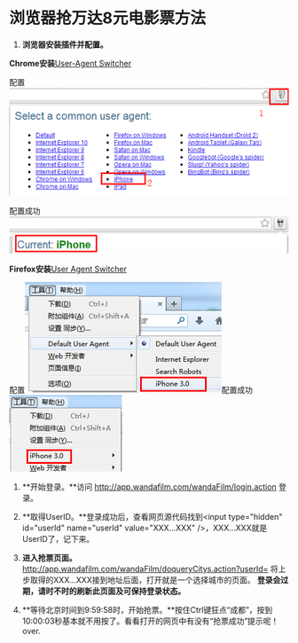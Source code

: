# 浏览器抢万达8元电影票方法

1. **浏览器安装插件并配置。**

**Chrome安装**[User-Agent Switcher](https://chrome.google.com/webstore/detail/user-agent-switcher/lkmofgnohbedopheiphabfhfjgkhfcgf?hl=zh-CN)

配置![screenshots](https://github.com/klaus01/Wanda8/raw/master/res/c1.png)

配置成功![screenshots](https://github.com/klaus01/Wanda8/raw/master/res/c2.png)

**Firefox安装**[User Agent Switcher](https://addons.mozilla.org/zh-CN/firefox/addon/user-agent-switcher/)

配置![screenshots](https://github.com/klaus01/Wanda8/raw/master/res/f1.png)配置成功![screenshots](https://github.com/klaus01/Wanda8/raw/master/res/f2.png)

1. **开始登录。**访问 http://app.wandafilm.com/wandaFilm/login.action 登录。

1. **取得UserID。**登录成功后，查看网页源代码找到\<input type="hidden" id="userId" name="userId" value="XXX...XXX" /\>，XXX...XXX就是UserID了，记下来。

1. **进入抢票页面。** http://app.wandafilm.com/wandaFilm/doqueryCitys.action?userId= 将上步取得的XXX...XXX接到地址后面，打开就是一个选择城市的页面。
**登录会过期，请时不时的刷新此页面及可保持登录状态。**

1. **等待北京时间到9:59:58时，开始抢票。**按住Ctrl键狂点“成都”，按到10:00:03秒基本就不用按了。看看打开的网页中有没有“抢票成功”提示呢！over.
